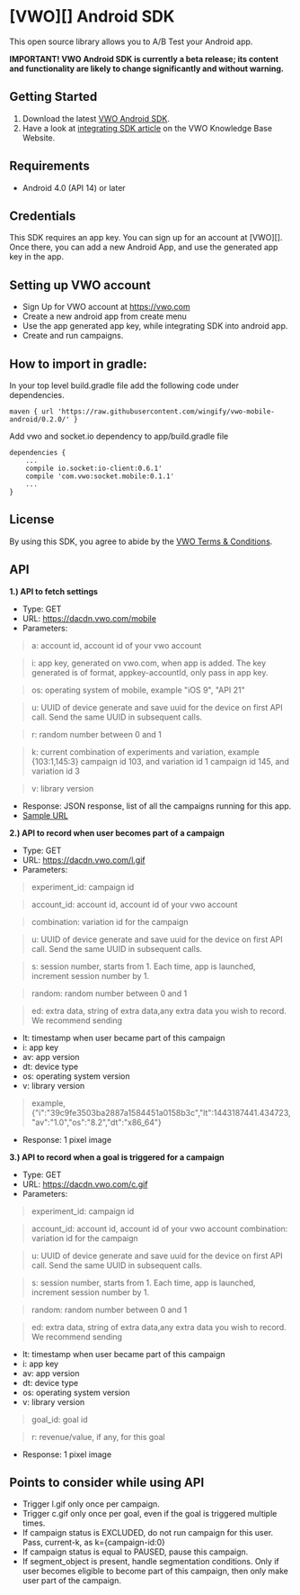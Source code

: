 [VWO][] Android SDK
======================================

This open source library allows you to A/B Test your Android app.

**IMPORTANT! VWO Android SDK is currently a beta release; its content
and functionality are likely to change significantly and without warning.**

Getting Started
---------------

1. Download the latest [VWO Android SDK](https://github.com/wingify/vwo-android/releases).
2. Have a look at [integrating SDK article](https://vwo.com/knowledge/integrating-android-sdk/)
   on the VWO Knowledge Base Website.

## Requirements

* Android 4.0 (API 14) or later

## Credentials

This SDK requires an app key. You can sign up for an account at [VWO][]. Once there, you can add a new Android App, and use the generated app key in the app.


## Setting up VWO account
* Sign Up for VWO account at https://vwo.com
* Create a new android app from create menu
* Use the app generated app key, while integrating SDK into android app.
* Create and run campaigns.

## How to import in gradle:
In your top level build.gradle file add the following code under dependencies.

	maven { url 'https://raw.githubusercontent.com/wingify/vwo-mobile-android/0.2.0/' }
	
Add vwo and socket.io dependency to app/build.gradle file

	dependencies {
	    ...
	    compile io.socket:io-client:0.6.1'
	    compile 'com.vwo:socket.mobile:0.1.1'
	    ...
	}


## License

By using this SDK, you agree to abide by the [VWO Terms & Conditions](http://vwo.com/terms-conditions).

## API
**1.) API to fetch settings**

* Type: GET
* URL: https://dacdn.vwo.com/mobile
* Parameters:

>a: account id, account id of your vwo account

>i: app key, generated on vwo.com, when app is added. The key generated is of format, appkey-accountId, only pass in app key.

>os: operating system of mobile, example
	"iOS 9", "API 21"

>u: UUID of device
	generate and save uuid for the device on first API call. Send the same UUID in subsequent calls.

>r: random number between 0 and 1

>k: current combination of experiments and variation, example
	{103:1,145:3}
	campaign id 103, and variation id 1
	campaign id 145, and variation id 3

>v: library version

* Response:
JSON response, list of all the campaigns running for this app.
* [Sample URL](https://dacdn.vwo.com/mobile?a=10&dt=x86_64&i=cccf243b3e2b18b4bdfbad0a8d2b1f2b&k=%7B%2234%22%3A%222%22%2C%2229%22%3A%221%22%2C%2237%22%3A%223%22%2C%2228%22%3A%221%22%2C%2231%22%3A%221%22%7D&os=9.1&r=0.1312175181839697&u=1F4140267B594340AFEA983544A8E985&v=1.4.5)

**2.) API to record when user becomes part of a campaign**

* Type: GET
* URL: https://dacdn.vwo.com/l.gif
* Parameters:

>experiment_id: campaign id

>account_id: account id, account id of your vwo account

>combination: variation id for the campaign

>u: UUID of device
	generate and save uuid for the device on first API call. Send the same UUID in subsequent calls.

>s: session number, starts from 1. 
	Each time, app is launched, increment session number by 1.

>random: random number between 0 and 1

>ed: extra data, string of extra data,any extra data you wish to record. We recommend sending
>	
 * lt: timestamp when user became part of this campaign
 * i: app key
 * av: app version
 * dt: device type
 * os: operating system version	
 * v: library version
 
>example, {"i":"39c9fe3503ba2887a1584451a0158b3c","lt":1443187441.434723,"av":"1.0","os":"8.2","dt":"x86_64"}

* Response:
1 pixel image


**3.) API to record when a goal is triggered for a campaign**

* Type: GET
* URL: https://dacdn.vwo.com/c.gif
* Parameters:

>experiment_id: campaign id

>account_id: account id, account id of your vwo account
combination: variation id for the campaign

>u: UUID of device
	generate and save uuid for the device on first API call. Send the same UUID in subsequent calls.

>s: session number, starts from 1. 
	Each time, app is launched, increment session number by 1.

>random: random number between 0 and 1

>ed: extra data, string of extra data,any extra data you wish to record. We recommend sending
>	
 * lt: timestamp when user became part of this campaign
 * i: app key
 * av: app version
 * dt: device type
 * os: operating system version
 * v: library version

>goal_id: goal id

>r: revenue/value, if any, for this goal

* Response:
1 pixel image

## Points to consider while using API 

* Trigger l.gif only once per campaign.
* Trigger c.gif only once per goal, even if the goal is triggered multiple times.
* If campaign status is EXCLUDED, do not run campaign for this user. Pass, current-k, as k={campaign-id:0}
* If campaign status is equal to PAUSED, pause this campaign.
* If segment_object is present, handle segmentation conditions. Only if user becomes eligible to become part of this campaign, then only make user part of the campaign.